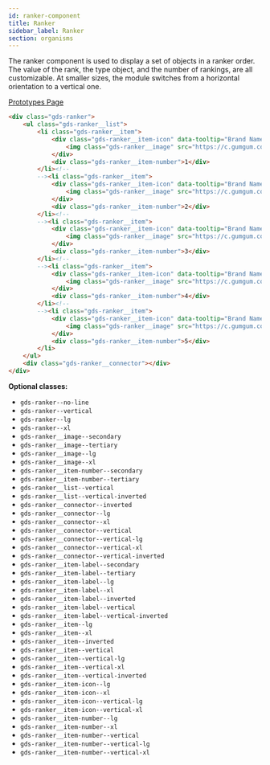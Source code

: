 ```yaml
---
id: ranker-component
title: Ranker
sidebar_label: Ranker
section: organisms
---
```


The ranker component is used to display a set of objects in a ranker order. The value of the rank, the type object, and the number of rankings, are all customizable. At smaller sizes, the module switches from a horizontal orientation to a vertical one.

<p style="margin-bottom: 0.8em">
    <a href="https://ds.gumgum.com/stable/index.html#gds-ranker" target="_blank">Prototypes Page</a>
</p>

```html
<div class="gds-ranker">
    <ul class="gds-ranker__list">
        <li class="gds-ranker__item">
            <div class="gds-ranker__item-icon" data-tooltip="Brand Name goes here">
                <img class="gds-ranker__image" src="https://c.gumgum.com/ads/com/gumgum/vi/images/no_image.png" />
            </div>
            <div class="gds-ranker__item-number">1</div>
        </li><!--
        --><li class="gds-ranker__item">
            <div class="gds-ranker__item-icon" data-tooltip="Brand Name goes here">
                <img class="gds-ranker__image" src="https://c.gumgum.com/ads/com/gumgum/vi/images/no_image.png" />
            </div>
            <div class="gds-ranker__item-number">2</div>
        </li><!--
        --><li class="gds-ranker__item">
            <div class="gds-ranker__item-icon" data-tooltip="Brand Name goes here">
                <img class="gds-ranker__image" src="https://c.gumgum.com/ads/com/gumgum/vi/images/no_image.png" />
            </div>
            <div class="gds-ranker__item-number">3</div>
        </li><!--
        --><li class="gds-ranker__item">
            <div class="gds-ranker__item-icon" data-tooltip="Brand Name goes here">
                <img class="gds-ranker__image" src="https://c.gumgum.com/ads/com/gumgum/vi/images/no_image.png" />
            </div>
            <div class="gds-ranker__item-number">4</div>
        </li><!--
        --><li class="gds-ranker__item">
            <div class="gds-ranker__item-icon" data-tooltip="Brand Name goes here">
                <img class="gds-ranker__image" src="https://c.gumgum.com/ads/com/gumgum/vi/images/no_image.png" />
            </div>
            <div class="gds-ranker__item-number">5</div>
        </li>
    </ul>
    <div class="gds-ranker__connector"></div>
</div>
```

__Optional classes:__

- `gds-ranker--no-line`
- `gds-ranker--vertical`
- `gds-ranker--lg`
- `gds-ranker--xl`
- `gds-ranker__image--secondary`
- `gds-ranker__image--tertiary`
- `gds-ranker__image--lg`
- `gds-ranker__image--xl`
- `gds-ranker__item-number--secondary`
- `gds-ranker__item-number--tertiary`
- `gds-ranker__list--vertical`
- `gds-ranker__list--vertical-inverted`
- `gds-ranker__connector--inverted`
- `gds-ranker__connector--lg`
- `gds-ranker__connector--xl`
- `gds-ranker__connector--vertical`
- `gds-ranker__connector--vertical-lg`
- `gds-ranker__connector--vertical-xl`
- `gds-ranker__connector--vertical-inverted`
- `gds-ranker__item-label--secondary`
- `gds-ranker__item-label--tertiary`
- `gds-ranker__item-label--lg`
- `gds-ranker__item-label--xl`
- `gds-ranker__item-label--inverted`
- `gds-ranker__item-label--vertical`
- `gds-ranker__item-label--vertical-inverted`
- `gds-ranker__item--lg`
- `gds-ranker__item--xl`
- `gds-ranker__item--inverted`
- `gds-ranker__item--vertical`
- `gds-ranker__item--vertical-lg`
- `gds-ranker__item--vertical-xl`
- `gds-ranker__item--vertical-inverted`
- `gds-ranker__item-icon--lg`
- `gds-ranker__item-icon--xl`
- `gds-ranker__item-icon--vertical-lg`
- `gds-ranker__item-icon--vertical-xl`
- `gds-ranker__item-number--lg`
- `gds-ranker__item-number--xl`
- `gds-ranker__item-number--vertical`
- `gds-ranker__item-number--vertical-lg`
- `gds-ranker__item-number--vertical-xl`
